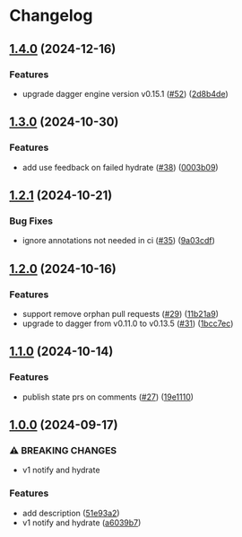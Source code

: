 # Changelog

## [1.4.0](https://github.com/prefapp/daggerverse/compare/notify-and-hydrate-state-v1.3.0...notify-and-hydrate-state-v1.4.0) (2024-12-16)


### Features

* upgrade dagger engine version v0.15.1 ([#52](https://github.com/prefapp/daggerverse/issues/52)) ([2d8b4de](https://github.com/prefapp/daggerverse/commit/2d8b4de5d77f1207cea7f0aed663a2fc4b6a014a))

## [1.3.0](https://github.com/prefapp/daggerverse/compare/notify-and-hydrate-state-v1.2.1...notify-and-hydrate-state-v1.3.0) (2024-10-30)


### Features

* add use feedback on failed hydrate ([#38](https://github.com/prefapp/daggerverse/issues/38)) ([0003b09](https://github.com/prefapp/daggerverse/commit/0003b091f2847ba107447884355b6ef9fa435245))

## [1.2.1](https://github.com/prefapp/daggerverse/compare/notify-and-hydrate-state-v1.2.0...notify-and-hydrate-state-v1.2.1) (2024-10-21)


### Bug Fixes

* ignore annotations not needed in ci ([#35](https://github.com/prefapp/daggerverse/issues/35)) ([9a03cdf](https://github.com/prefapp/daggerverse/commit/9a03cdf0fc165872e91dcc6ffd4e7b8a954b9fb4))

## [1.2.0](https://github.com/prefapp/daggerverse/compare/notify-and-hydrate-state-v1.1.0...notify-and-hydrate-state-v1.2.0) (2024-10-16)


### Features

* support remove orphan pull requests ([#29](https://github.com/prefapp/daggerverse/issues/29)) ([11b21a9](https://github.com/prefapp/daggerverse/commit/11b21a907a819ffdc91cdd6a5da9b5ada338cf7b))
* upgrade to dagger from v0.11.0 to  v0.13.5 ([#31](https://github.com/prefapp/daggerverse/issues/31)) ([1bcc7ec](https://github.com/prefapp/daggerverse/commit/1bcc7ec92ed650b96df526647c9bbd437d4e1bde))

## [1.1.0](https://github.com/prefapp/daggerverse/compare/notify-and-hydrate-state-v1.0.0...notify-and-hydrate-state-v1.1.0) (2024-10-14)


### Features

* publish state prs on comments ([#27](https://github.com/prefapp/daggerverse/issues/27)) ([19e1110](https://github.com/prefapp/daggerverse/commit/19e11108603331c9e83972d843603493b48a27bc))

## [1.0.0](https://github.com/prefapp/daggerverse/compare/notify-and-hydrate-state-v0.1.0...notify-and-hydrate-state-v1.0.0) (2024-09-17)


### ⚠ BREAKING CHANGES

* v1 notify and hydrate

### Features

* add description ([51e93a2](https://github.com/prefapp/daggerverse/commit/51e93a2cc4ad2a03be92818443b0d6ac04be4dcc))
* v1 notify and hydrate ([a6039b7](https://github.com/prefapp/daggerverse/commit/a6039b7ebfc6a44d55f23bda53d46d444d7ae12b))
